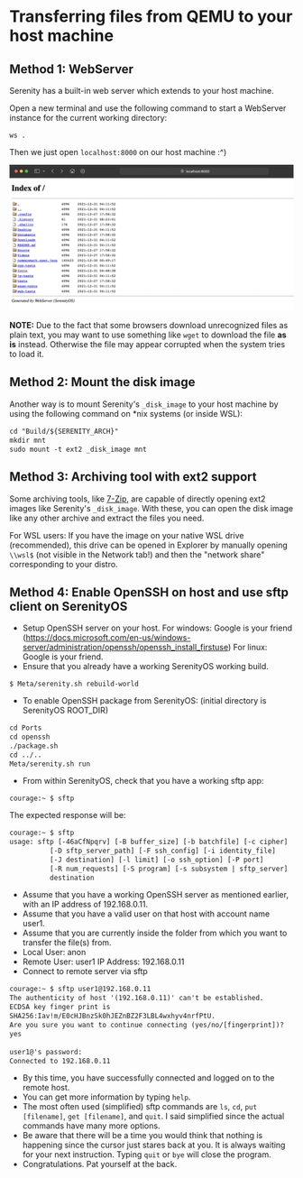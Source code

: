# Transferring files from QEMU to your host machine

## Method 1: WebServer
Serenity has a built-in web server which extends to your host machine.

Open a new terminal and use the following command to start a WebServer instance for the current working directory:

```console
ws .
```

Then we just open `localhost:8000` on our host machine :^)

![](WebServer_localhost.jpg)

**NOTE:** Due to the fact that some browsers download unrecognized files as plain text, you may want to use something like `wget` to download the file **as is** instead. Otherwise the file may appear corrupted when the system tries to load it.

## Method 2: Mount the disk image

Another way is to mount Serenity's `_disk_image` to your host machine by using the following command on *nix systems (or inside WSL):

```console
cd "Build/${SERENITY_ARCH}"
mkdir mnt
sudo mount -t ext2 _disk_image mnt
```

## Method 3: Archiving tool with ext2 support

Some archiving tools, like [7-Zip](https://www.7-zip.org/), are capable of directly opening ext2 images like Serenity's `_disk_image`. With these, you can open the disk image like any other archive and extract the files you need.

For WSL users: If you have the image on your native WSL drive (recommended), this drive can be opened in Explorer by manually opening `\\wsl$` (not visible in the Network tab!) and then the "network share" corresponding to your distro.

## Method 4: Enable OpenSSH on host and use sftp client on SerenityOS

- Setup OpenSSH server on your host.
For windows: Google is your friend (https://docs.microsoft.com/en-us/windows-server/administration/openssh/openssh_install_firstuse)
For linux: Google is your friend.
- Ensure that you already have a working SerenityOS working build.
```console
$ Meta/serenity.sh rebuild-world
```
- To enable OpenSSH package from SerenityOS: (initial directory is SerenityOS ROOT_DIR)

```console
cd Ports
cd openssh
./package.sh
cd ../..
Meta/serenity.sh run
```
- From within SerenityOS, check that you have a working sftp app:

```console
courage:~ $ sftp
```
The expected response will be:

```console
courage:~ $ sftp
usage: sftp [-46aCfNpqrv] [-B buffer_size] [-b batchfile] [-c cipher]
          [-D sftp_server_path] [-F ssh_config] [-i identity_file]
          [-J destination] [-l limit] [-o ssh_option] [-P port]
          [-R num_requests] [-S program] [-s subsystem | sftp_server]
          destination
```
- Assume that you have a working OpenSSH server as mentioned earlier, with an IP address of 192.168.0.11.
- Assume that you have a valid user on that host with account name user1.
- Assume that you are currently inside the folder from which you want to transfer the file(s) from.
- Local
    User: anon
- Remote
    User: user1
    IP Address: 192.168.0.11
- Connect to remote server via sftp

```console
courage:~ $ sftp user1@192.168.0.11
The authenticity of host '(192.168.0.11)' can't be established.
ECDSA key finger print is SHA256:Iav!m/E0cHJBnzSk0hJEZnBZ2F3LBL4wxhyv4nrfPtU.
Are you sure you want to continue connecting (yes/no/[fingerprint])? yes

user1@'s password:
Connected to 192.168.0.11

```
- By this time, you have successfully connected and logged on to the remote host.
- You can get more information by typing ` help `.
- The most often used (simplified) sftp commands are ` ls `, ` cd `, ` put [filename] `, ` get [filename] `, and ` quit `. I said simplified since the actual commands have many more options. 
- Be aware that there will be a time you would think that nothing is happening since the cursor just stares back at you. It is always waiting for your next instruction. Typing ` quit ` or ` bye ` will close the program.
- Congratulations. Pat yourself at the back.
